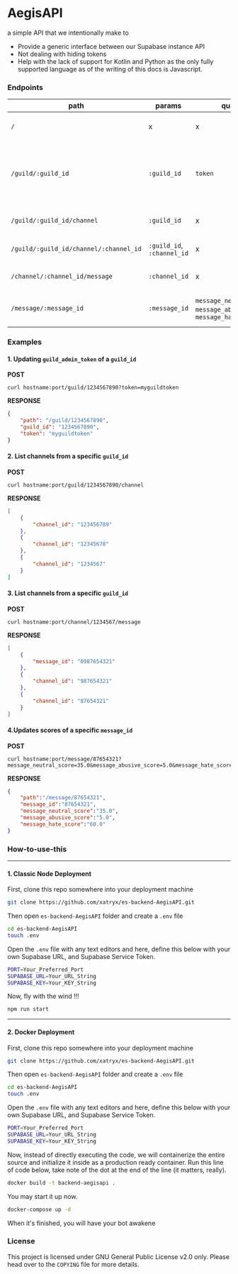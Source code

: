 # AegisAPI
a simple API that we intentionally make to
* Provide a generic interface between our Supabase instance API
* Not dealing with hiding tokens
* Help with the lack of support for Kotlin and Python as the only fully supported language as of the writing of this docs is Javascript.

### Endpoints
| path | params | queries | description | return |
|-|-|-|-|-|
| `/` | x | x | greetings | a simple message <3 |
| `/guild/:guild_id` | `:guild_id` | `token` | updates `guild_admin_token` of an existing `guild_id` | a `guild` object, if `token` is not supplied then it won't |
| `/guild/:guild_id/channel` | `:guild_id` | x | list of `channel`s to a specific `guild_id` | an array of `channel`s |
| `/guild/:guild_id/channel/:channel_id` | `:guild_id`, `:channel_id` | x | Yet to be decided | a `channel` object |
| `/channel/:channel_id/message` | `:channel_id` | x | list of `message`s to a specific `channel_id` | an array of `messages` |
| `/message/:message_id` | `:message_id` | `message_neutral_score`, `message_abusive_score`, `message_hate_score` | updates the scores of a specific `message_id` | a `message` object |

### Examples

#### 1. Updating `guild_admin_token` of a `guild_id`

**POST**
```
curl hostname:port/guild/1234567890?token=myguildtoken
```

**RESPONSE**
```json
{
    "path": "/guild/1234567890",
    "guild_id": "1234567890",
    "token": "myguildtoken"
}
```

#### 2. List channels from a specific `guild_id`

**POST**
```
curl hostname:port/guild/1234567890/channel
```

**RESPONSE**
```json
[
    {
        "channel_id": "123456789"
    },
    {
        "channel_id": "12345678"
    },
    {
        "channel_id": "1234567"
    }
]
```

#### 3. List channels from a specific `guild_id`

**POST**
```
curl hostname:port/channel/1234567/message
```

**RESPONSE**
```json
[
    {
        "message_id": "0987654321"
    },
    {
        "channel_id": "987654321"
    },
    {
        "channel_id": "87654321"
    }
]
```

#### 4.Updates scores of a specific `message_id`

**POST**
```
curl hostname:port/message/87654321?message_neutral_score=35.0&message_abusive_score=5.0&message_hate_score=60.0
```

**RESPONSE**
```json
{
    "path":"/message/87654321",
    "message_id":"87654321",
    "message_neutral_score":"35.0",
    "message_abusive_score":"5.0",
    "message_hate_score":"60.0"
}
```

### How-to-use-this

-----

#### 1. Classic Node Deployment

First, clone this repo somewhere into your deployment machine

```bash
git clone https://github.com/xatryx/es-backend-AegisAPI.git
```

Then open `es-backend-AegisAPI` folder and create a `.env` file
```bash
cd es-backend-AegisAPI
touch .env
```

Open the `.env` file with any text editors and here, define this below with your own Supabase URL, and Supabase Service Token.
```bash
PORT=Your_Preferred_Port
SUPABASE_URL=Your_URL_String
SUPABASE_KEY=Your_KEY_String
```

Now, fly with the wind !!!
```bash
npm run start
```

-----

#### 2. Docker Deployment

First, clone this repo somewhere into your deployment machine

```bash
git clone https://github.com/xatryx/es-backend-AegisAPI.git
```

Then open `es-backend-AegisAPI` folder and create a `.env` file
```bash
cd es-backend-AegisAPI
touch .env
```

Open the `.env` file with any text editors and here, define this below with your own Supabase URL, and Supabase Service Token.
```bash
PORT=Your_Preferred_Port
SUPABASE_URL=Your_URL_String
SUPABASE_KEY=Your_KEY_String
```

Now, instead of directly executing the code, we will containerize the entire source and initialize it inside as a production ready container. Run this line of code below, take note of the dot at the end of the line (it matters, really).

```bash
docker build -t backend-aegisapi .
```

You may start it up now.

```bash
docker-compose up -d
```

When it's finished, you will have your bot awakene

### License
This project is licensed under GNU General Public License v2.0 only. Please head over to the `COPYING` file for more details.

